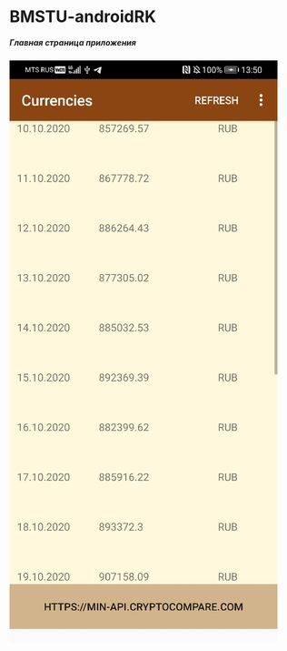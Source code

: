 # BMSTU-androidRK

##### Главная страница приложения <h5>

![Main Page of Application](https://github.com/LysenkoAnastasia/BMSTU-androidRK/blob/alena_branch/MainPage.jpg)
